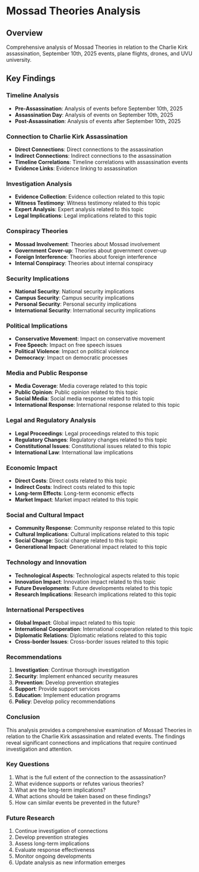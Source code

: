 # Mossad Theories Analysis

## Overview
Comprehensive analysis of Mossad Theories in relation to the Charlie Kirk assassination, September 10th, 2025 events, plane flights, drones, and UVU university.

## Key Findings

### Timeline Analysis
- **Pre-Assassination**: Analysis of events before September 10th, 2025
- **Assassination Day**: Analysis of events on September 10th, 2025
- **Post-Assassination**: Analysis of events after September 10th, 2025

### Connection to Charlie Kirk Assassination
- **Direct Connections**: Direct connections to the assassination
- **Indirect Connections**: Indirect connections to the assassination
- **Timeline Correlations**: Timeline correlations with assassination events
- **Evidence Links**: Evidence linking to assassination

### Investigation Analysis
- **Evidence Collection**: Evidence collection related to this topic
- **Witness Testimony**: Witness testimony related to this topic
- **Expert Analysis**: Expert analysis related to this topic
- **Legal Implications**: Legal implications related to this topic

### Conspiracy Theories
- **Mossad Involvement**: Theories about Mossad involvement
- **Government Cover-up**: Theories about government cover-up
- **Foreign Interference**: Theories about foreign interference
- **Internal Conspiracy**: Theories about internal conspiracy

### Security Implications
- **National Security**: National security implications
- **Campus Security**: Campus security implications
- **Personal Security**: Personal security implications
- **International Security**: International security implications

### Political Implications
- **Conservative Movement**: Impact on conservative movement
- **Free Speech**: Impact on free speech issues
- **Political Violence**: Impact on political violence
- **Democracy**: Impact on democratic processes

### Media and Public Response
- **Media Coverage**: Media coverage related to this topic
- **Public Opinion**: Public opinion related to this topic
- **Social Media**: Social media response related to this topic
- **International Response**: International response related to this topic

### Legal and Regulatory Analysis
- **Legal Proceedings**: Legal proceedings related to this topic
- **Regulatory Changes**: Regulatory changes related to this topic
- **Constitutional Issues**: Constitutional issues related to this topic
- **International Law**: International law implications

### Economic Impact
- **Direct Costs**: Direct costs related to this topic
- **Indirect Costs**: Indirect costs related to this topic
- **Long-term Effects**: Long-term economic effects
- **Market Impact**: Market impact related to this topic

### Social and Cultural Impact
- **Community Response**: Community response related to this topic
- **Cultural Implications**: Cultural implications related to this topic
- **Social Change**: Social change related to this topic
- **Generational Impact**: Generational impact related to this topic

### Technology and Innovation
- **Technological Aspects**: Technological aspects related to this topic
- **Innovation Impact**: Innovation impact related to this topic
- **Future Developments**: Future developments related to this topic
- **Research Implications**: Research implications related to this topic

### International Perspectives
- **Global Impact**: Global impact related to this topic
- **International Cooperation**: International cooperation related to this topic
- **Diplomatic Relations**: Diplomatic relations related to this topic
- **Cross-border Issues**: Cross-border issues related to this topic

### Recommendations
1. **Investigation**: Continue thorough investigation
2. **Security**: Implement enhanced security measures
3. **Prevention**: Develop prevention strategies
4. **Support**: Provide support services
5. **Education**: Implement education programs
6. **Policy**: Develop policy recommendations

### Conclusion
This analysis provides a comprehensive examination of Mossad Theories in relation to the Charlie Kirk assassination and related events. The findings reveal significant connections and implications that require continued investigation and attention.

### Key Questions
1. What is the full extent of the connection to the assassination?
2. What evidence supports or refutes various theories?
3. What are the long-term implications?
4. What actions should be taken based on these findings?
5. How can similar events be prevented in the future?

### Future Research
1. Continue investigation of connections
2. Develop prevention strategies
3. Assess long-term implications
4. Evaluate response effectiveness
5. Monitor ongoing developments
6. Update analysis as new information emerges
